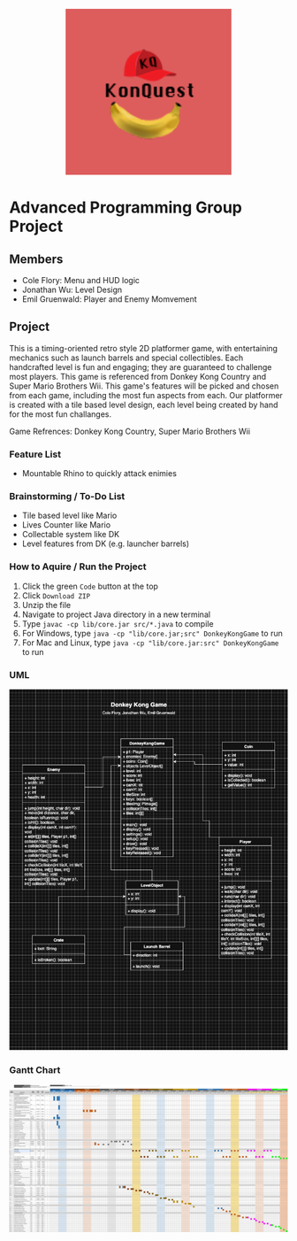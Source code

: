 <p align="center">
  <img src="https://github.com/CFlory-Programming/AdvProgrammingGroupProject/blob/main/resources/Logo.png?raw=true" alt="Logo" width="300"/>
</p>

# Advanced Programming Group Project
## Members
* Cole Flory: Menu and HUD logic
* Jonathan Wu: Level Design
* Emil Gruenwald: Player and Enemy Momvement

## Project
This is a timing-oriented retro style 2D platformer game, with entertaining mechanics such as launch barrels and special collectibles. Each handcrafted level is fun and engaging; they are guaranteed to challenge most players. This game is referenced from Donkey Kong Country and Super Mario Brothers Wii. This game's features will be picked and chosen from each game, including the most fun aspects from each. Our platformer is created with a tile based level design, each level being created by hand for the most fun challanges.

Game Refrences: Donkey Kong Country, Super Mario Brothers Wii

### Feature List
* Mountable Rhino to quickly attack enimies

### Brainstorming / To-Do List
* Tile based level like Mario
* Lives Counter like Mario
* Collectable system like DK
* Level features from DK (e.g. launcher barrels)

### How to Aquire / Run the Project
1. Click the green ```Code``` button at the top
2. Click ```Download ZIP```
3. Unzip the file
4. Navigate to project Java directory in a new terminal
5. Type ```javac -cp lib/core.jar src/*.java``` to compile
6. For Windows, type ```java -cp "lib/core.jar;src" DonkeyKongGame``` to run
7. For Mac and Linux, type ```java -cp "lib/core.jar:src" DonkeyKongGame``` to run

### UML
![UML](https://github.com/CFlory-Programming/AdvProgrammingGroupProject/blob/main/resources/UML.png?raw=true)

### Gantt Chart
[![Gantt Chart](https://github.com/CFlory-Programming/AdvProgrammingGroupProject/blob/main/resources/GanttChart.png?raw=true)](https://docs.google.com/spreadsheets/d/1xASoYfVAewEmirk02xkfCbQ8PxtWTUCKN-IrQL0k6SI/edit?usp=sharing)
